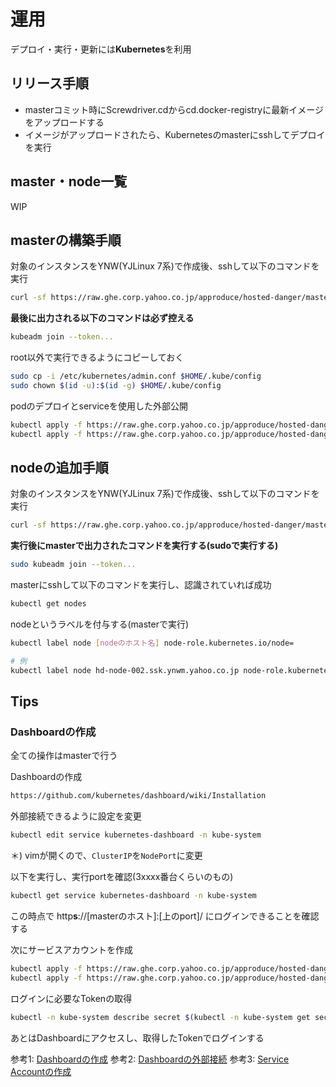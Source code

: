 # 運用
デプロイ・実行・更新には**Kubernetes**を利用

## リリース手順
- masterコミット時にScrewdriver.cdからcd.docker-registryに最新イメージをアップロードする
- イメージがアップロードされたら、Kubernetesのmasterにsshしてデプロイを実行

## master・node一覧
WIP

## masterの構築手順
対象のインスタンスをYNW(YJLinux 7系)で作成後、sshして以下のコマンドを実行
```bash
curl -sf https://raw.ghe.corp.yahoo.co.jp/approduce/hosted-danger/master/ops/node | sudo bash -s
```

**最後に出力される以下のコマンドは必ず控える**
```bash
kubeadm join --token...
```

root以外で実行できるようにコピーしておく
```bash
sudo cp -i /etc/kubernetes/admin.conf $HOME/.kube/config
sudo chown $(id -u):$(id -g) $HOME/.kube/config
```

podのデプロイとserviceを使用した外部公開
```bash
kubectl apply -f https://raw.ghe.corp.yahoo.co.jp/approduce/hosted-danger/master/ops/kube/deployment.yaml
kubectl apply -f https://raw.ghe.corp.yahoo.co.jp/approduce/hosted-danger/master/ops/kube/service.yaml
```

## nodeの追加手順
対象のインスタンスをYNW(YJLinux 7系)で作成後、sshして以下のコマンドを実行
```bash
curl -sf https://raw.ghe.corp.yahoo.co.jp/approduce/hosted-danger/master/ops/node | sudo bash -s
```

**実行後にmasterで出力されたコマンドを実行する(sudoで実行する)**
```bash
sudo kubeadm join --token...
```

masterにsshして以下のコマンドを実行し、認識されていれば成功
```bash
kubectl get nodes
```

nodeというラベルを付与する(masterで実行)
```bash
kubectl label node [nodeのホスト名] node-role.kubernetes.io/node=

# 例
kubectl label node hd-node-002.ssk.ynwm.yahoo.co.jp node-role.kubernetes.io/node=
```

## Tips

### Dashboardの作成

全ての操作はmasterで行う

Dashboardの作成
```bash
https://github.com/kubernetes/dashboard/wiki/Installation
```

外部接続できるように設定を変更
```bash
kubectl edit service kubernetes-dashboard -n kube-system 
```
＊) vimが開くので、`ClusterIP`を`NodePort`に変更

以下を実行し、実行portを確認(3xxxx番台くらいのもの)
```bash
kubectl get service kubernetes-dashboard -n kube-system
```

この時点で http**s**://[masterのホスト]:[上のport]/ にログインできることを確認する

次にサービスアカウントを作成
```bash
kubectl apply -f https://raw.ghe.corp.yahoo.co.jp/approduce/hosted-danger/master/ops/kube/admin-user.yaml
kubectl apply -f https://raw.ghe.corp.yahoo.co.jp/approduce/hosted-danger/master/ops/kube/admin-user-role.yaml
```

ログインに必要なTokenの取得
```bash
kubectl -n kube-system describe secret $(kubectl -n kube-system get secret | grep admin-user | awk '{print $1}')
```

あとはDashboardにアクセスし、取得したTokenでログインする

参考1: [Dashboardの作成](https://github.com/kubernetes/dashboard/wiki/Installation)
参考2: [Dashboardの外部接続](https://github.com/kubernetes/dashboard/wiki/Accessing-Dashboard---1.7.X-and-above#nodeport)
参考3: [Service Accountの作成](https://github.com/kubernetes/dashboard/wiki/Creating-sample-user)

